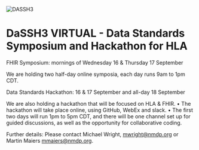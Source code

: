 <!-- ![Data Standards Hackathon - DaSH]
 -->
![DASSH3](https://raw.githubusercontent.com/nmdp-bioinformatics/dash/master/dassh3.png)

# DaSSH3 VIRTUAL - Data Standards Symposium and Hackathon for HLA 

FHIR Symposium: mornings of Wednesday 16 & Thursday 17 September

We are holding two half-day online symposia, each day runs 9am to 1pm CDT.

Data Standards Hackathon: 16 & 17 September and all-day 18 September

We are also holding a hackathon that will be focused on HLA & FHIR.
• The hackathon will take place online, using GitHub, WebEx and slack.
• The first two days will run 1pm to 5pm CDT, and there will be one channel set up
for guided discussions, as well as the opportunity for collaborative coding.

Further details:
Please contact Michael Wright, mwright@nmdp.org or Martin Maiers mmaiers@nmdp.org.
